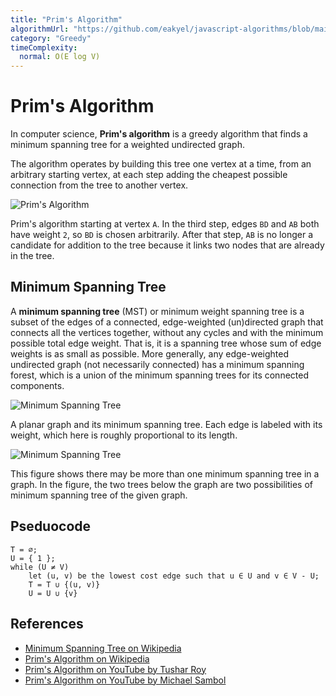 ```yaml
---
title: "Prim's Algorithm"
algorithmUrl: "https://github.com/eakyel/javascript-algorithms/blob/main/prim.js"
category: "Greedy"
timeComplexity:
  normal: O(E log V)
---
```


# Prim's Algorithm

In computer science, **Prim's algorithm** is a greedy algorithm that
finds a minimum spanning tree for a weighted undirected graph.

The algorithm operates by building this tree one vertex at a
time, from an arbitrary starting vertex, at each step adding
the cheapest possible connection from the tree to another vertex.

![Prim's Algorithm](https://upload.wikimedia.org/wikipedia/commons/f/f7/Prim%27s_algorithm.svg)

Prim's algorithm starting at vertex `A`. In the third step, edges
`BD` and `AB` both have weight `2`, so `BD` is chosen arbitrarily.
After that step, `AB` is no longer a candidate for addition
to the tree because it links two nodes that are already
in the tree.

## Minimum Spanning Tree

A **minimum spanning tree** (MST) or minimum weight spanning tree
is a subset of the edges of a connected, edge-weighted
(un)directed graph that connects all the vertices together,
without any cycles and with the minimum possible total edge
weight. That is, it is a spanning tree whose sum of edge weights
is as small as possible. More generally, any edge-weighted
undirected graph (not necessarily connected) has a minimum
spanning forest, which is a union of the minimum spanning
trees for its connected components.

![Minimum Spanning Tree](https://upload.wikimedia.org/wikipedia/commons/d/d2/Minimum_spanning_tree.svg)

A planar graph and its minimum spanning tree. Each edge is
labeled with its weight, which here is roughly proportional
to its length.

![Minimum Spanning Tree](https://upload.wikimedia.org/wikipedia/commons/c/c9/Multiple_minimum_spanning_trees.svg)

This figure shows there may be more than one minimum spanning
tree in a graph. In the figure, the two trees below the graph
are two possibilities of minimum spanning tree of the given graph.

## Pseduocode

```
T = ∅;
U = { 1 };
while (U ≠ V)
    let (u, v) be the lowest cost edge such that u ∈ U and v ∈ V - U;
    T = T ∪ {(u, v)}
    U = U ∪ {v}

```

## References

- [Minimum Spanning Tree on Wikipedia](https://en.wikipedia.org/wiki/Minimum_spanning_tree)
- [Prim's Algorithm on Wikipedia](https://en.wikipedia.org/wiki/Prim%27s_algorithm)
- [Prim's Algorithm on YouTube by Tushar Roy](https://www.youtube.com/watch?v=oP2-8ysT3QQ&list=PLLXdhg_r2hKA7DPDsunoDZ-Z769jWn4R8)
- [Prim's Algorithm on YouTube by Michael Sambol](https://www.youtube.com/watch?v=cplfcGZmX7I&list=PLLXdhg_r2hKA7DPDsunoDZ-Z769jWn4R8)
